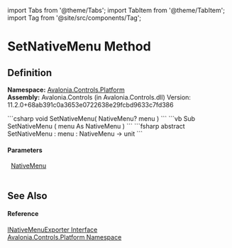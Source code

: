 import Tabs from '@theme/Tabs'; 
import TabItem from '@theme/TabItem'; 
import Tag from '@site/src/components/Tag'; 

# SetNativeMenu Method




## Definition
**Namespace:** <a href="N_Avalonia_Controls_Platform">Avalonia.Controls.Platform</a>  
**Assembly:** Avalonia.Controls (in Avalonia.Controls.dll) Version: 11.2.0+68ab391c0a3653e0722638e29fcbd9633c7fd386

<Tabs groupId="api-code-preview">
<TabItem value="csharp" label="C#">
```csharp
void SetNativeMenu(
	NativeMenu? menu
)
```
</TabItem>
<TabItem value="vb" label="VB">
```vb
Sub SetNativeMenu ( 
	menu As NativeMenu
)
```
</TabItem>
<TabItem value="fsharp" label="F#">
```fsharp
abstract SetNativeMenu : 
        menu : NativeMenu -> unit 
```
</TabItem>
</Tabs>



#### Parameters
<dl><dt>  <a href="T_Avalonia_Controls_NativeMenu">NativeMenu</a></dt><dd> </dd></dl>

## See Also


#### Reference
<a href="T_Avalonia_Controls_Platform_INativeMenuExporter">INativeMenuExporter Interface</a>  
<a href="N_Avalonia_Controls_Platform">Avalonia.Controls.Platform Namespace</a>  
